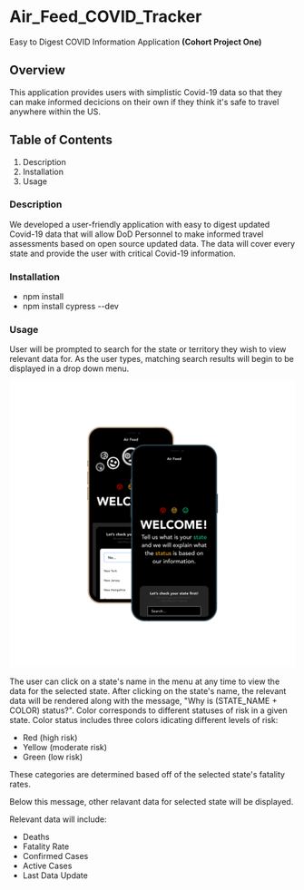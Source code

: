 <!-- Project Title - The name of the project -->

# Air_Feed_COVID_Tracker
Easy to Digest COVID Information Application **(Cohort Project One)**   


<!-- Overview - A brief description outlining what the project is -->

## Overview
This application provides users with simplistic Covid-19 data so that they can make informed decicions on their own if they think it's safe to travel anywhere within the US.  


<!-- Table of Contents - You can link to the different sections below -->

## Table of Contents
1. Description
2. Installation
3. Usage

<!-- Description - A more detailed outline of the project. What does it do? Is there a high level list of features? If describing a project that has visual features, consider adding pictures or animations of the features and functionality in this section. See Adding Screen Captures below. -->

### Description
We developed a user-friendly application with easy to digest updated Covid-19 data that will allow
DoD Personnel to make informed travel assessments based on open source updated data. The data will cover every state and provide the user with critical Covid-19 information.  

<!-- Installation - How can another developer get your project up and running on their own? What dependencies are required? Are there environmental requirements? Be specific, and outline steps to take in order to get the project running. -->

### Installation
- npm install  
- npm install cypress --dev  


<!-- Usage - Further details on how the project is meant to be used may be helpful. For a library or framework, this section would outline how to use the library within another project (see socket.io  ). For a service that is meant to be used within a larger project architecture, instructions on how to integrate may be necessary (see node-statsD  ). -->

### Usage  
User will be prompted to search for the state or territory they wish to view relevant data for. As the user types, matching search results will begin to be displayed in a drop down menu.  

![Main Screen](https://github.com/DebugBridge/Air_Feed_COVID_Tracker/blob/main/ReadMeSrc/ss2.png?raw=true)

The user can click on a state's name in the menu at any time to view the data for the selected state. After clicking on the state's name, the relevant data will be rendered along with the message, "Why is (STATE_NAME + COLOR) status?". Color corresponds to different statuses of risk in a given state. Color status includes three colors idicating different levels of risk: 
- Red (high risk)
- Yellow (moderate risk)
- Green (low risk)

These categories are determined based off of the selected state's fatality rates.


Below this message, other relavant data for selected state will be displayed.  

Relevant data will include:
- Deaths
- Fatality Rate
- Confirmed Cases 
- Active Cases 
- Last Data Update
